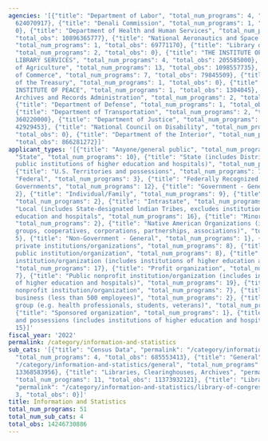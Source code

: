 ```yaml
---
agencies: '[{"title": "Department of Labor", "total_num_programs": 4, "total_obs":
  624070917}, {"title": "Denali Commission", "total_num_programs": 1, "total_obs":
  0}, {"title": "Department of Health and Human Services", "total_num_programs": 4,
  "total_obs": 10896365777}, {"title": "National Aeronautics and Space Administration",
  "total_num_programs": 1, "total_obs": 69771170}, {"title": "Library of Congress",
  "total_num_programs": 2, "total_obs": 0}, {"title": "THE INSTITUTE OF MUSEUM AND
  LIBRARY SERVICES", "total_num_programs": 4, "total_obs": 205585000}, {"title": "Department
  of Agriculture", "total_num_programs": 13, "total_obs": 1098557735}, {"title": "Department
  of Commerce", "total_num_programs": 7, "total_obs": 79845509}, {"title": "Department
  of the Treasury", "total_num_programs": 1, "total_obs": 0}, {"title": "UNITED STATES
  INSTITUTE OF PEACE", "total_num_programs": 1, "total_obs": 1304045}, {"title": "National
  Archives and Records Administration", "total_num_programs": 2, "total_obs": 0},
  {"title": "Department of Defense", "total_num_programs": 1, "total_obs": 1800008},
  {"title": "Department of Transportation", "total_num_programs": 2, "total_obs":
  360220000}, {"title": "Department of Justice", "total_num_programs": 4, "total_obs":
  42929453}, {"title": "National Council on Disability", "total_num_programs": 1,
  "total_obs": 0}, {"title": "Department of the Interior", "total_num_programs": 3,
  "total_obs": 866281272}]'
applicant_types: '[{"title": "Anyone/general public", "total_num_programs": 18}, {"title":
  "State", "total_num_programs": 10}, {"title": "State (includes District of Columbia,
  public institutions of higher education and hospitals)", "total_num_programs": 23},
  {"title": "U.S. Territories and possessions", "total_num_programs": 7}, {"title":
  "Federal", "total_num_programs": 3}, {"title": "Federally Recognized lndian Tribal
  Governments", "total_num_programs": 12}, {"title": "Government - General", "total_num_programs":
  2}, {"title": "Individual/Family", "total_num_programs": 9}, {"title": "Interstate",
  "total_num_programs": 2}, {"title": "Intrastate", "total_num_programs": 4}, {"title":
  "Local (includes State-designated lndian Tribes, excludes institutions of higher
  education and hospitals", "total_num_programs": 16}, {"title": "Minority group",
  "total_num_programs": 2}, {"title": "Native American Organizations (includes lndian
  groups, cooperatives, corporations, partnerships, associations)", "total_num_programs":
  5}, {"title": "Non-Government - General", "total_num_programs": 1}, {"title": "Other
  private institutions/organizations", "total_num_programs": 8}, {"title": "Other
  public institution/organization", "total_num_programs": 8}, {"title": "Private nonprofit
  institution/organization (includes institutions of higher education and hospitals)",
  "total_num_programs": 17}, {"title": "Profit organization", "total_num_programs":
  7}, {"title": "Public nonprofit institution/organization (includes institutions
  of higher education and hospitals)", "total_num_programs": 19}, {"title": "Quasi-public
  nonprofit institution/organization", "total_num_programs": 7}, {"title": "Small
  business (less than 500 employees)", "total_num_programs": 2}, {"title": "Specialized
  group (e.g. health professionals, students, veterans)", "total_num_programs": 7},
  {"title": "Sponsored organization", "total_num_programs": 1}, {"title": "U.S. Territories
  and possessions (includes institutions of higher education and hospitals)", "total_num_programs":
  15}]'
fiscal_year: '2022'
permalink: /category/information-and-statistics
sub_cats: '[{"title": "Census Data", "permalink": "/category/information-and-statistics/census-data",
  "total_num_programs": 4, "total_obs": 685553413}, {"title": "General", "permalink":
  "/category/information-and-statistics/general", "total_num_programs": 42, "total_obs":
  13368583956}, {"title": "Libraries, Clearinghouses, Archives", "permalink": "/category/information-and-statistics/libraries--clearinghouses--archives",
  "total_num_programs": 11, "total_obs": 11373932121}, {"title": "Library of Congress",
  "permalink": "/category/information-and-statistics/library-of-congress", "total_num_programs":
  3, "total_obs": 0}]'
title: Information and Statistics
total_num_programs: 51
total_num_sub_cats: 4
total_obs: 14246730886
---
```

